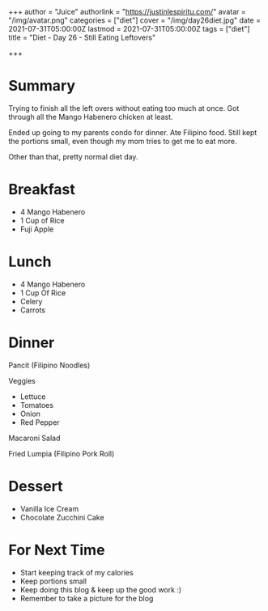 +++
author = "Juice"
authorlink = "https://justinlespiritu.com/"
avatar = "/img/avatar.png"
categories = ["diet"]
cover = "/img/day26diet.jpg"
date = 2021-07-31T05:00:00Z
lastmod = 2021-07-31T05:00:00Z
tags = ["diet"]
title = "Diet - Day 26 - Still Eating Leftovers"

+++
# Summary

Trying to finish all the left overs without eating too much at once.  Got through all the Mango Habenero chicken at least.

Ended up going to my parents condo for dinner.  Ate Filipino food.  Still kept the portions small, even though my mom tries to get me to eat more.  

Other than that, pretty normal diet day.  

# Breakfast

* 4 Mango Habenero
* 1 Cup of Rice
* Fuji Apple

# Lunch

* 4 Mango Habenero
* 1 Cup Of Rice
* Celery
* Carrots

# Dinner

Pancit (Filipino Noodles)

Veggies

* Lettuce
* Tomatoes
* Onion
* Red Pepper

Macaroni Salad

Fried Lumpia (Filipino Pork Roll)

# Dessert

* Vanilla Ice Cream
* Chocolate Zucchini Cake

# For Next Time

* Start keeping track of my calories
* Keep portions small
* Keep doing this blog & keep up the good work :)
* Remember to take a picture for the blog